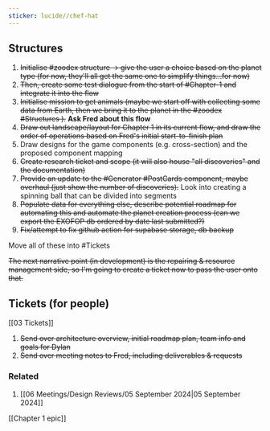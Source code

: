 ```yaml
---
sticker: lucide//chef-hat
---
```

## Structures
1. ~~Initialise #zoodex  structure -> give the user a choice based on the planet type (for now, they'll all get the same one to simplify things...for now)~~
2. ~~Then, create some test dialogue from the start of #Chapter-1  and integrate it into the flow~~
3. ~~Initialise mission to get animals (maybe we start off with collecting some data from Earth, then we bring it to the planet in the #zoodex #Structures ).~~ **Ask Fred about this flow**
4. ~~Draw out landscape/layout for Chapter 1 in its current flow, and draw the order of operations based on Fred's initial start-to-finish plan~~
5. Draw designs for the game components (e.g. cross-section) and the proposed component mapping
6. ~~Create research ticket and scope (it will also house "all discoveries" and the documentation)~~
7. ~~Provide an update to the #Generator #PostCards component, maybe overhaul (just show the number of discoveries).~~ Look into creating a spinning ball that can be divided into segments 
8. ~~Populate data for everything else, describe potential roadmap for automating this and automate the planet creation process (can we export the EXOFOP db ordered by date last submitted?)~~
9. ~~Fix/attempt to fix github action for supabase storage, db backup~~

Move all of these into #Tickets 

~~The next narrative point (in development) is the repairing & resource management side, so I'm going to create a ticket now to pass the user onto that.~~
## Tickets (for people)
[[03 Tickets]] 
1. ~~Send over architecture overview, initial roadmap plan, team info and goals for Dylan~~
2. ~~Send over meeting notes to Fred, including deliverables & requests~~

### Related
1. [[06 Meetings/Design Reviews/05 September 2024|05 September 2024]]

[[Chapter 1 epic]]